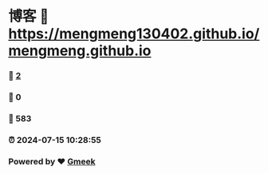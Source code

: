 # 博客 :link: https://mengmeng130402.github.io/mengmeng.github.io 
### :page_facing_up: [2](https://mengmeng130402.github.io/mengmeng.github.io/tag.html) 
### :speech_balloon: 0 
### :hibiscus: 583 
### :alarm_clock: 2024-07-15 10:28:55 
### Powered by :heart: [Gmeek](https://github.com/Meekdai/Gmeek)
